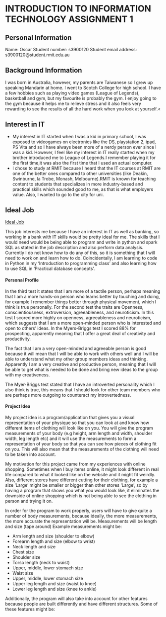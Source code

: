 <h1>INTRODUCTION TO INFORMATION TECHNOLOGY ASSIGNMENT 1</h1>
<h2>Personal Information</h2>
Name: Oscar
Student number: s3900120
Student email address: s3900120@student.rmit.edu.au
<h2>Background Information</h2>
I was born in Australia, however, my parents are Taiwanese so I grew up speaking Mandarin at home. I went to Scotch College for high school. I have a few hobbies such as playing video games (League of Legends), basketball and gym, but my favourite is probably the gym. I enjoy going to the gym because it helps me to relieve stress and it also feels very rewarding to see the results of all the hard work when you look at yourself.<
<h2>Interest in IT</h2>

<ul>
  <li>My interest in IT started when I was a kid  in primary school, I was exposed to videogames on electronics like the DS, playstation 2, ipad, PS Vita and so I have always been more of a nerdy person ever since I was a kid. However, I feel like my interest in IT really started when my brother introduced me to League of Legends.I remember playing it for the first time,it was also the first time that I used an actual computer.</li>
  <li>I chose to study at RMIT because I heard that the IT courses at RMIT are one of the better ones compared to other universities (like Deakin, Swinburne, la Trobe, Monash, Melbourne).RMIT is known for teaching content to students that specializes in more industry-based and practical skills which sounded good to me, as that is what employers value. Also, I wanted to go to the city for uni.</li>
  
</ul>  

<h2>Ideal Job</h2>
<a href="https://au.indeed.com/viewjob?jk=545f93a8a6a611de&tk=1f215eahb3ede001&from=serp&vjs=3">Ideal Job</a>

This job interests me because I have an interest in IT as well as banking, so working in a bank with IT skills would be pretty ideal for me. The skills that I would need would be being able to program and write in python and spark SQL as stated in the job description and also perform data analysis. Currently I do not know how to do any of this, so it is something that I will need to work on and learn how to do. Coincidentally, I am learning to code in Python in my ‘Introduction to programming class’ and also learning how to use SQL in ‘Practical database concepts’.

<h4>Personal Profile</h4>
In the third test it states that I am more of a tactile person, perhaps meaning that I am a more hands-on person who learns better by touching and doing, for example I remember things better through physical movement, which I think is true personally. For the second test the traits are Openness, conscientiousness, extroversion, agreeableness, and neuroticism. In this test I scored more highly on openness, agreeableness and neuroticism, which suggests that I am a more open-minded person who is interested and open to others’ ideas. In the Myers-Briggs test I scored 88% for prospecting, apparently meaning that I offer a great deal of creativity and productivity.

The fact that I am a very open-minded and agreeable person is good because it will mean that I will be able to work with others well and I will be able to understand what my other group members ideas and thinking. Apparently I am a very creative and productive person, meaning that I will be able to get what is needed to be done and  bring new ideas to the group with my creativeness.


The Myer-Briggs test stated that I have an introverted personality which I also think is true, this means that I should look for other team members who are perhaps more outgoing to counteract my introvertedness.

<h4>Project Idea</h4>
My project idea is a program/application that gives you a visual representation of your physique so that you can look at and know how different items of clothing will look like on you. You will give the program measurements of your body (e.g height, arm length and width, shoulder width, leg length etc) and it will use the measurements to form a representation of your body so that you can see how pieces of clothing fit on you. This will also mean that the measurements of the clothing will need to be taken into account.

My motivation for this project came from my experiences with online shopping. Sometimes when I buy items online, it might look different in real life compared to what it looked like on the website and it might fit weirdly. Also, different stores have different cutting for their clothing, for example a size ‘Large’ might be smaller or bigger than other stores ‘Large’, so by having a program that shows you what you would look like, it eliminates the downside of online shopping which is not being able to see the clothing in person and trying it on.

In order for the program to work properly, users will have to give quite a number of body measurements, because ideally, the more measurements, the more accurate the representation will be. Measurements will be length and size (tape around)
Example measurements might be:

<ul>
  <li>Arm length and size (shoulder to elbow)</li>
  <li>Forearm length and size (elbow to wrist)</li>
  <li>Neck length and size</li>
  <li>Chest size</li>
  <li>Shoulder size</li>
  <li>Torso length (neck to waist)</li>
  <li>Upper, middle, lower stomach size</li>
  <li>Waist size</li>
  <li>Upper, middle, lower stomach size</li>
  <li>Upper leg length and size (waist to knee)</li>
  <li>Lower leg length and size (knee to ankle)</li>
</ul>

Additionally, the program will also take into account for other features because people are built differently and have different structures. 
Some of these features might be:
